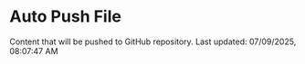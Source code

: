 # Auto Push File

Content that will be pushed to GitHub repository.
Last updated: 07/09/2025, 08:07:47 AM